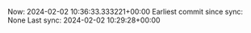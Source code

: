 Now: 2024-02-02 10:36:33.333221+00:00 Earliest commit since sync: None Last sync: 2024-02-02 10:29:28+00:00
